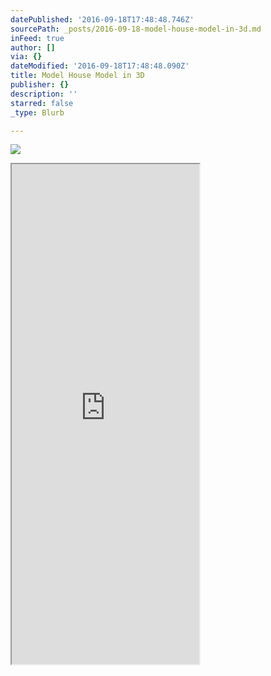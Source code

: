 ```yaml
---
datePublished: '2016-09-18T17:48:48.746Z'
sourcePath: _posts/2016-09-18-model-house-model-in-3d.md
inFeed: true
author: []
via: {}
dateModified: '2016-09-18T17:48:48.090Z'
title: Model House Model in 3D
publisher: {}
description: ''
starred: false
_type: Blurb

---
```

![](https://the-grid-user-content.s3-us-west-2.amazonaws.com/fcf79363-7da6-46ee-8553-055764066ab1.jpg)

<iframe src="https://the-grid.github.io/ed-userhtml/?g=eJytlFFr2zAQx5-zT3EIRlpwrLRpu5LGgcE29rBQ2LKHPQ3VPttKZMlIp6Tp2HefHCdOCt0gdH6RfPrf7076W54oqZdgUSXM0UahKxGJQWkxT1hJVLsx52408G6wRkeDy1hU4slosXZxaipeGU345CvBU-f4FhGHGZu-mWRyBakSziWMsKqVIAxhCM-k3i-UKDK0bDrbY-Cz8Q5hZjJUE17v9C-gBmsrGgwKu6NulanQK-H2YqxcamVNqBnILGHtKgOj06bgI1WofZCtUFNc2-34AXPhFZ2dh1NAWZSUsHeXw_qRwVpmVCbsYjh8y6YT3sKOaj_Yo5ejlpUpTJMQQi8Lcq9UaBRDm9OJrApwNj3x9EMWP2DiWhddv6Pbw06auVBh8ulQEkiSwuehcEBKpsuEfUM6xM8uzu8Y8H9tZcv6q59d2m66H1qXgDY1Jv3GF74Q4Wy30X6bsRK2oXiFkMCvrvb8fv7-y8_Zx9n91x9juLy5vRpdX13fRJ0ArTW2FDpTaMegw16iXq_HOQhb-GA_uXGjicBbFUG4DRjDvJQOcq9TkkZD5R2FG0LeauiT9dgHmQOV2LIhaFt-FoEJYbuWYcf9XCiH_a6PYFctSD5IJWmTlpgud910ikyQ-G7VGE5zfjXihagwbtJZdFQvw1fQFu6IVWH1ClTI3rF-3wXHW1cPpp_-rQewMs1_o-ly-j-IC8drawqLzj1n_gEABK0y" height="800" style=""></iframe>